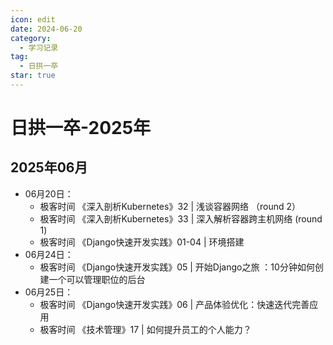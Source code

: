 ```yaml
---
icon: edit
date: 2024-06-20
category:
  - 学习记录
tag:
  - 日拱一卒
star: true
---
```


# 日拱一卒-2025年

## 2025年06月


- 06月20日：
  - 极客时间  《深入剖析Kubernetes》32 | 浅谈容器网络 （round 2）
  - 极客时间  《深入剖析Kubernetes》33 | 深入解析容器跨主机网络 (round 1)
  - 极客时间  《Django快速开发实践》01-04 | 环境搭建
- 06月24日：
  - 极客时间  《Django快速开发实践》05 | 开始Django之旅 ：10分钟如何创建一个可以管理职位的后台
- 06月25日：
  - 极客时间  《Django快速开发实践》06 | 产品体验优化：快速迭代完善应用 
  - 极客时间  《技术管理》17 | 如何提升员工的个人能力？